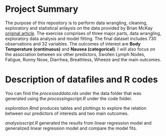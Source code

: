 # Project Summary 
The purpose of this repository is to perform data wrangling, cleaning, exploratory and statistical anlaysis on the data provided by Brian McKay [original article](https://datadryad.org/stash/dataset/doi:10.5061/dryad.51c59zw4v). The exercise comprises of three major parts, data wrangling, exploratory data analysis and model fitting. The final dataset includes 730 observations and 32 variables. The outcomes of interest are **Body Temperature (continuous)** and **Nausea (categorical)**. I will also focus on the association between six other predictors, Swollen Lymph Nodes, Fatigue, Runny Nose, Diarrhea, Breathless, Wheeze and the main outcomes. 

# Description of datafiles and R codes
You can find the *processeddata.rds* under the data folder that was generated using the *processingscript.R* under the code folder. 

*exploration.Rmd* produces tables and plottings to explore the relation between our predictors of interests and two main outcomes. 

*analysisscript.R* generated the results from linear regression model and generalized linear regression model and compare the model fits. 

